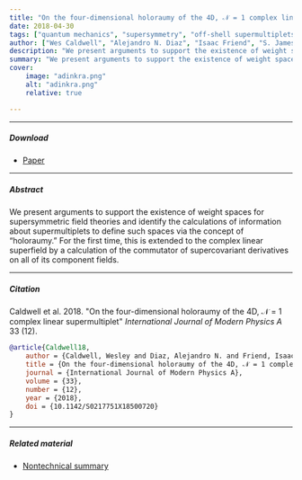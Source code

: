 ```yaml
---
title: "On the four-dimensional holoraumy of the 4D, 𝒩 = 1 complex linear supermultiplet" 
date: 2018-04-30
tags: ["quantum mechanics", "supersymmetry", "off-shell supermultiplets"]
author: ["Wes Caldwell", "Alejandro N. Diaz", "Isaac Friend", "S. James Gates, Jr.", "Siddhartha Harmalkar", "Tamar Lambert-Brown", "Daniel Lay", "Karina Martirosova", "Victor A. Meszaros", "Mayowa Omokanwaye", "Shaina Rudman", "Daeljuck Shin", "Anthony Vershov"]
description: "We present arguments to support the existence of weight spaces for supersymmetric field theories and identify the calculations of information about supermultiplets to define such spaces via the concept of “holoraumy.” For the first time, this is extended to the complex linear superfield by a calculation of the commutator of supercovariant derivatives on all of its component fields." 
summary: "We present arguments to support the existence of weight spaces for supersymmetric field theories and identify the calculations of information about supermultiplets to define such spaces via the concept of “holoraumy.” For the first time, this is extended to the complex linear superfield by a calculation of the commutator of supercovariant derivatives on all of its component fields." 
cover:
    image: "adinkra.png"
    alt: "adinkra.png"
    relative: true

---
```


---

##### Download

+ [Paper](https://doi.org/10.1142/S0217751X18500720)

---

##### Abstract

We present arguments to support the existence of weight spaces for supersymmetric field theories and identify the calculations of information about supermultiplets to define such spaces via the concept of “holoraumy.” For the first time, this is extended to the complex linear superfield by a calculation of the commutator of supercovariant derivatives on all of its component fields.

---

##### Citation

Caldwell et al. 2018. "On the four-dimensional holoraumy of the 4D, 𝒩 = 1 complex linear supermultiplet" *International Journal of Modern Physics A* 33 (12).

```BibTeX
@article{Caldwell18,
    author = {Caldwell, Wesley and Diaz, Alejandro N. and Friend, Isaac and Gates, S. James and Harmalkar, Siddhartha and Lambert-Brown, Tamar and Lay, Daniel and Martirosova, Karina and Meszaros, Victor A. and Omokanwaye, Mayowa and Rudman, Shaina and Shin, Daeljuck and Vershov, Anthony},
    title = {On the four-dimensional holoraumy of the 4D, 𝒩 = 1 complex linear supermultiplet},
    journal = {International Journal of Modern Physics A},
    volume = {33},
    number = {12},
    year = {2018},
    doi = {10.1142/S0217751X18500720}
}
```

---

##### Related material

+ [Nontechnical summary](https://www.alexandermccallsmith.com/book/your-inner-hedgehog)
